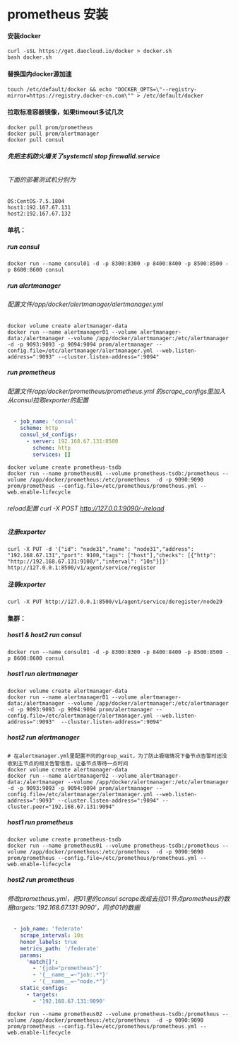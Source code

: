 # prometheus 安装
#### 安装docker
```shell
curl -sSL https://get.daocloud.io/docker > docker.sh  
bash docker.sh
```

#### 替换国内docker源加速  
```shell
touch /etc/default/docker && echo "DOCKER_OPTS=\"--registry-mirror=https://registry.docker-cn.com\"" > /etc/default/docker
```

#### 拉取标准容器镜像，如果timeout多试几次
```shell
docker pull prom/prometheus  
docker pull prom/alertmanager  
docker pull consul  
```

###### **先把主机防火墙关了systemctl stop firewalld.service**
###### 下面的部署测试机分别为
```shell
OS:CentOS-7.5.1804
host1:192.167.67.131  
host2:192.167.67.132
```
#### 单机：
##### run consul
```shell
docker run --name consul01 -d -p 8300:8300 -p 8400:8400 -p 8500:8500 -p 8600:8600 consul
```
##### run alertmanager
###### 配置文件/app/docker/alertmanager/alertmanager.yml
```shell
docker volume create alertmanager-data
docker run --name alertmanager01 --volume alertmanager-data:/alertmanager --volume /app/docker/alertmanager:/etc/alertmanager -d -p 9093:9093 -p 9094:9094 prom/alertmanager --config.file=/etc/alertmanager/alertmanager.yml --web.listen-address=":9093" --cluster.listen-address=":9094"
```
##### run prometheus
###### 配置文件/app/docker/prometheus/prometheus.yml 的scrape_configs里加入从consul拉取exporter的配置
```yaml
  - job_name: 'consul'
    scheme: http
    consul_sd_configs:
      - server: 192.168.67.131:8500
        scheme: http
        services: []
```
```shell
docker volume create prometheus-tsdb
docker run --name prometheus01 --volume prometheus-tsdb:/prometheus --volume /app/docker/prometheus:/etc/prometheus  -d -p 9090:9090  prom/prometheus --config.file=/etc/prometheus/prometheus.yml --web.enable-lifecycle
```
###### reload配置 curl -X POST http://127.0.0.1:9090/-/reload
##### 注册exporter
```shell
curl -X PUT -d '{"id": "node31","name": "node31","address": "192.168.67.131","port": 9100,"tags": ["host"],"checks": [{"http": "http://192.168.67.131:9100/","interval": "10s"}]}' http://127.0.0.1:8500/v1/agent/service/register
```
##### 注销exporter
```shell
curl -X PUT http://127.0.0.1:8500/v1/agent/service/deregister/node29
```
#### 集群：
##### host1 & host2 run consul
```shell
docker run --name consul01 -d -p 8300:8300 -p 8400:8400 -p 8500:8500 -p 8600:8600 consul
```
##### host1 run alertmanager
```shell
docker volume create alertmanager-data
docker run --name alertmanager01 --volume alertmanager-data:/alertmanager --volume /app/docker/alertmanager:/etc/alertmanager -d -p 9093:9093 -p 9094:9094 prom/alertmanager --config.file=/etc/alertmanager/alertmanager.yml --web.listen-address=":9093"  --cluster.listen-address=":9094"
```
##### host2 run alertmanager
```shell
# 在alertmanager.yml里配置不同的group_wait，为了防止极端情况下备节点告警时还没收到主节点的相关告警信息，让备节点等待一点时间
docker volume create alertmanager-data
docker run --name alertmanager02 --volume alertmanager-data:/alertmanager --volume /app/docker/alertmanager:/etc/alertmanager -d -p 9093:9093 -p 9094:9094 prom/alertmanager --config.file=/etc/alertmanager/alertmanager.yml --web.listen-address=":9093" --cluster.listen-address=":9094" --cluster.peer="192.168.67.131:9094"
```
##### host1 run prometheus
```shell
docker volume create prometheus-tsdb
docker run --name prometheus01 --volume prometheus-tsdb:/prometheus --volume /app/docker/prometheus:/etc/prometheus  -d -p 9090:9090  prom/prometheus --config.file=/etc/prometheus/prometheus.yml --web.enable-lifecycle
```
##### host2 run prometheus
###### 修改prometheus.yml，把01里的consul scrape改成去拉01节点prometheus的数据targets:'192.168.67.131:9090'，同步01的数据
```yaml
  - job_name: 'federate'
    scrape_interval: 10s
    honor_labels: true
    metrics_path: '/federate'
    params:
      'match[]':
        - '{job="prometheus"}'
        - '{__name__=~"job:.*"}'
        - '{__name__=~"node.*"}'
    static_configs:
      - targets:
        - '192.168.67.131:9090'
```
```shell
docker run --name prometheus02 --volume prometheus-tsdb:/prometheus --volume /app/docker/prometheus:/etc/prometheus  -d -p 9090:9090  prom/prometheus --config.file=/etc/prometheus/prometheus.yml --web.enable-lifecycle
```

